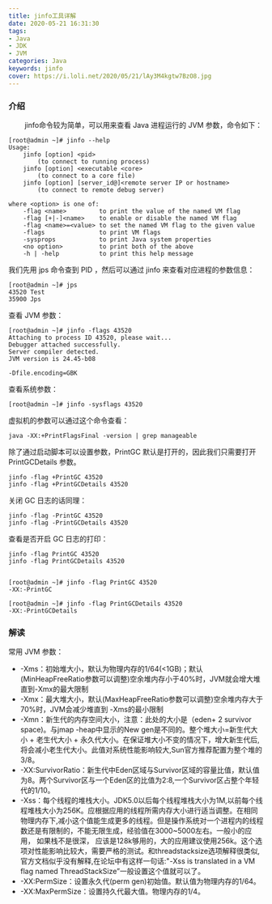 ```yaml
---
title: jinfo工具详解
date: 2020-05-21 16:31:30
tags:
- Java
- JDK
- JVM
categories: Java
keywords: jinfo
cover: https://i.loli.net/2020/05/21/lAy3M4kgtw7BzO8.jpg
---
```

### 介绍
&emsp;&emsp; jinfo命令较为简单，可以用来查看 Java 进程运行的 JVM 参数，命令如下：
```shell
[root@admin ~]# jinfo --help
Usage:
    jinfo [option] <pid>
        (to connect to running process)
    jinfo [option] <executable <core>
        (to connect to a core file)
    jinfo [option] [server_id@]<remote server IP or hostname>
        (to connect to remote debug server)

where <option> is one of:
    -flag <name>         to print the value of the named VM flag
    -flag [+|-]<name>    to enable or disable the named VM flag
    -flag <name>=<value> to set the named VM flag to the given value
    -flags               to print VM flags
    -sysprops            to print Java system properties
    <no option>          to print both of the above
    -h | -help           to print this help message

```

我们先用 jps 命令查到 PID ，然后可以通过 jinfo 来查看对应进程的参数信息：
```shell
[root@admin ~]# jps
43520 Test
35900 Jps
```
查看 JVM 参数：

```shell
[root@admin ~]# jinfo -flags 43520
Attaching to process ID 43520, please wait...
Debugger attached successfully.
Server compiler detected.
JVM version is 24.45-b08

-Dfile.encoding=GBK
```
查看系统参数：
```shell
[root@admin ~]# jinfo -sysflags 43520
```

虚拟机的参数可以通过这个命令查看：

```shell
java -XX:+PrintFlagsFinal -version | grep manageable
```
除了通过启动脚本可以设置参数，PrintGC 默认是打开的，因此我们只需要打开 PrintGCDetails 参数。
```shell
jinfo -flag +PrintGC 43520
jinfo -flag +PrintGCDetails 43520
```
关闭 GC 日志的话同理：
```shell
jinfo -flag -PrintGC 43520
jinfo -flag -PrintGCDetails 43520
```
查看是否开启 GC 日志的打印：

```shell
jinfo -flag PrintGC 43520
jinfo -flag PrintGCDetails 43520


[root@admin ~]# jinfo -flag PrintGC 43520
-XX:-PrintGC

[root@admin ~]# jinfo -flag PrintGCDetails 43520
-XX:-PrintGCDetails
```
### 解读
常用 JVM 参数：
* -Xms：初始堆大小，默认为物理内存的1/64(<1GB)；默认(MinHeapFreeRatio参数可以调整)空余堆内存小于40%时，JVM就会增大堆直到-Xmx的最大限制
* -Xmx：最大堆大小，默认(MaxHeapFreeRatio参数可以调整)空余堆内存大于70%时，JVM会减少堆直到 -Xms的最小限制
* -Xmn：新生代的内存空间大小，注意：此处的大小是（eden+ 2 survivor space)。与jmap -heap中显示的New gen是不同的。整个堆大小=新生代大小 + 老生代大小 + 永久代大小。在保证堆大小不变的情况下，增大新生代后,将会减小老生代大小。此值对系统性能影响较大,Sun官方推荐配置为整个堆的3/8。
* -XX:SurvivorRatio：新生代中Eden区域与Survivor区域的容量比值，默认值为8。两个Survivor区与一个Eden区的比值为2:8,一个Survivor区占整个年轻代的1/10。
* -Xss：每个线程的堆栈大小。JDK5.0以后每个线程堆栈大小为1M,以前每个线程堆栈大小为256K。应根据应用的线程所需内存大小进行适当调整。在相同物理内存下,减小这个值能生成更多的线程。但是操作系统对一个进程内的线程数还是有限制的，不能无限生成，经验值在3000~5000左右。一般小的应用， 如果栈不是很深， 应该是128k够用的，大的应用建议使用256k。这个选项对性能影响比较大，需要严格的测试。和threadstacksize选项解释很类似,官方文档似乎没有解释,在论坛中有这样一句话:"-Xss is translated in a VM flag named ThreadStackSize”一般设置这个值就可以了。
* -XX:PermSize：设置永久代(perm gen)初始值。默认值为物理内存的1/64。
* -XX:MaxPermSize：设置持久代最大值。物理内存的1/4。

